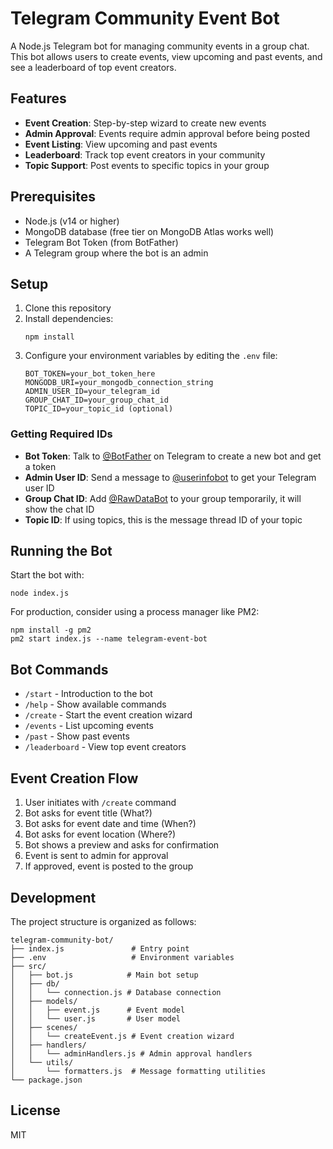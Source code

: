 # Telegram Community Event Bot

A Node.js Telegram bot for managing community events in a group chat. This bot allows users to create events, view upcoming and past events, and see a leaderboard of top event creators.

## Features

- **Event Creation**: Step-by-step wizard to create new events
- **Admin Approval**: Events require admin approval before being posted
- **Event Listing**: View upcoming and past events
- **Leaderboard**: Track top event creators in your community
- **Topic Support**: Post events to specific topics in your group

## Prerequisites

- Node.js (v14 or higher)
- MongoDB database (free tier on MongoDB Atlas works well)
- Telegram Bot Token (from BotFather)
- A Telegram group where the bot is an admin

## Setup

1. Clone this repository
2. Install dependencies:
   ```
   npm install
   ```
3. Configure your environment variables by editing the `.env` file:
   ```
   BOT_TOKEN=your_bot_token_here
   MONGODB_URI=your_mongodb_connection_string
   ADMIN_USER_ID=your_telegram_id
   GROUP_CHAT_ID=your_group_chat_id
   TOPIC_ID=your_topic_id (optional)
   ```

### Getting Required IDs

- **Bot Token**: Talk to [@BotFather](https://t.me/botfather) on Telegram to create a new bot and get a token
- **Admin User ID**: Send a message to [@userinfobot](https://t.me/userinfobot) to get your Telegram user ID
- **Group Chat ID**: Add [@RawDataBot](https://t.me/RawDataBot) to your group temporarily, it will show the chat ID
- **Topic ID**: If using topics, this is the message thread ID of your topic

## Running the Bot

Start the bot with:

```
node index.js
```

For production, consider using a process manager like PM2:

```
npm install -g pm2
pm2 start index.js --name telegram-event-bot
```

## Bot Commands

- `/start` - Introduction to the bot
- `/help` - Show available commands
- `/create` - Start the event creation wizard
- `/events` - List upcoming events
- `/past` - Show past events
- `/leaderboard` - View top event creators

## Event Creation Flow

1. User initiates with `/create` command
2. Bot asks for event title (What?)
3. Bot asks for event date and time (When?)
4. Bot asks for event location (Where?)
5. Bot shows a preview and asks for confirmation
6. Event is sent to admin for approval
7. If approved, event is posted to the group

## Development

The project structure is organized as follows:

```
telegram-community-bot/
├── index.js               # Entry point
├── .env                   # Environment variables
├── src/
│   ├── bot.js            # Main bot setup
│   ├── db/
│   │   └── connection.js # Database connection
│   ├── models/
│   │   ├── event.js      # Event model
│   │   └── user.js       # User model
│   ├── scenes/
│   │   └── createEvent.js # Event creation wizard
│   ├── handlers/
│   │   └── adminHandlers.js # Admin approval handlers
│   └── utils/
│       └── formatters.js  # Message formatting utilities
└── package.json
```

## License

MIT

